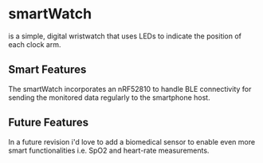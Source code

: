 # smartWatch

is a simple, digital wristwatch that uses LEDs to indicate the position of each clock arm.

## Smart Features

The smartWatch incorporates an nRF52810 to handle BLE connectivity for sending the monitored data regularly to the smartphone host.

## Future Features

In a future revision i'd love to add a biomedical sensor to enable even more smart functionalities i.e. SpO2 and heart-rate measurements.
